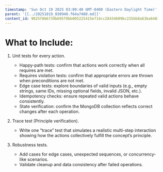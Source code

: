 ```yaml
---
timestamp: 'Sun Oct 19 2025 03:09:40 GMT-0400 (Eastern Daylight Time)'
parent: '[[../20251019_030940.f64a7480.md]]'
content_id: 9025f866739b695f0bb005225415e714cc28434609bc235bb8a63ba6483e95e2
---
```


# What to Include:

1. Unit tests for every action.
   * Happy-path tests: confirm that actions work correctly when all requires are met.
   * Requires violation tests: confirm that appropriate errors are thrown when preconditions are not met.
   * Edge case tests: explore boundaries of valid inputs (e.g., empty strings, same IDs, missing optional fields, invalid JSON, etc.).
   * Idempotency checks: ensure repeated valid actions behave consistently.
   * State verification: confirm the MongoDB collection reflects correct changes after each operation.

2. Trace test (Principle verification).
   * Write one “trace” test that simulates a realistic multi-step interaction showing how the actions collectively fulfill the concept’s principle.

3. Robustness tests.
   * Add cases for edge cases, unexpected sequences, or concurrency-like scenarios.
   * Validate cleanup and data consistency after failed operations.
